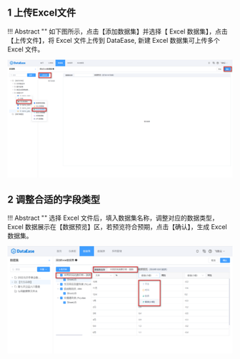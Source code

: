 ## 1 上传Excel文件

!!! Abstract ""
    如下图所示，点击【添加数据集】并选择【 Excel 数据集】，点击【上传文件】，将 Excel 文件上传到 DataEase, 新建 Excel 数据集可上传多个 Excel 文件。
    
![添加Excel数据集](../../img/dataset_configuration/添加Excel数据集.png)

## 2 调整合适的字段类型
    
!!! Abstract ""
    选择 Excel 文件后，填入数据集名称，调整对应的数据类型，Excel 数据展示在【数据预览】区，若预览符合预期，点击【确认】，生成 Excel 数据集。

![调整合适的字段类型](../../img/dataset_configuration/调整合适的字段类型.png)